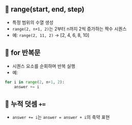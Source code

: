 ## 🔹 range(start, end, step)
- 특정 범위의 수열 생성
- `range(2, n+1, 2)`는 2부터 n까지 2씩 증가하는 짝수 시퀀스
- 예: `range(2, 11, 2)` → [2, 4, 6, 8, 10]

## 🔹 for 반복문
- 시퀀스 요소를 순회하며 반복 실행
- 예:
```python
for i in range(2, n+1, 2):
    answer += i
```

## 🔹 누적 덧셈 `+=`
- `answer += i`는 `answer = answer + i`의 축약 표현
